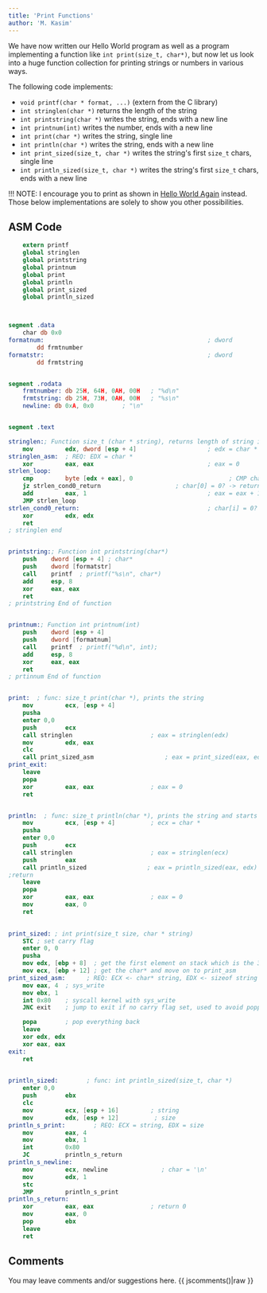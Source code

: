 ```yaml
---
title: 'Print Functions'
author: 'M. Kasim'
---
```


We have now written our Hello World program as well as a program implementing a function like `int print(size_t, char*)`, but now let us look into a huge function collection for printing strings or numbers in various ways.

The following code implements:
* `void printf(char * format, ...)` (extern from the C library)
* `int stringlen(char *)` returns the length of the string
* `int printstring(char *)` writes the string, ends with a new line
* `int printnum(int)` writes the number, ends with a new line
* `int print(char *)` writes the string, single line
* `int println(char *)` writes the string, ends with a new line
* `int print_sized(size_t, char *)` writes the string's first `size_t` chars, single line
* `int println_sized(size_t, char *)` writes the string's first `size_t` chars, ends with a new line

!!! NOTE: I encourage you to print as shown in [Hello World Again](../hello-world-again) instead. Those below implementations are solely to show you other possibilities.


## ASM Code

```nasm
    extern printf
    global stringlen
    global printstring
    global printnum
    global print
    global println
    global print_sized
    global println_sized



segment .data
    char db 0x0
formatnum:                                              ; dword
        dd frmtnumber
formatstr:                                              ; dword
        dd frmtstring


segment .rodata
    frmtnumber: db 25H, 64H, 0AH, 00H	; "%d\n"
    frmtstring: db 25H, 73H, 0AH, 00H	; "%s\n"
    newline: db 0xA, 0x0		; "\n"


segment .text

stringlen:; Function size_t (char * string), returns length of string in edx:eax
    mov         edx, dword [esp + 4]                    ; edx = char *
stringlen_asm:  ; REQ: EDX = char *
    xor         eax, eax                                ; eax = 0
strlen_loop:
    cmp         byte [edx + eax], 0                           ; CMP char[0], 0
    jz strlen_cond0_return                     ; char[0] = 0? -> return
    add         eax, 1                                  ; eax = eax + 1
    JMP strlen_loop
strlen_cond0_return:                                    ; char[i] = 0? -> return
    xor         edx, edx
    ret
; stringlen end


printstring:; Function int printstring(char*)
    push    dword [esp + 4] ; char*
    push    dword [formatstr]
    call    printf  ; printf("%s\n", char*)
    add     esp, 8
    xor     eax, eax
    ret
; printstring End of function


printnum:; Function int printnum(int)
    push    dword [esp + 4]
    push    dword [formatnum]
    call    printf  ; printf("%d\n", int);
    add     esp, 8
    xor     eax, eax
    ret
; prtinnum End of function


print:  ; func: size_t print(char *), prints the string
    mov         ecx, [esp + 4]
    pusha
    enter 0,0
    push        ecx
    call stringlen                      ; eax = stringlen(edx)
    mov         edx, eax
    clc
    call print_sized_asm                    ; eax = print_sized(eax, edx)
print_exit:
    leave
    popa
    xor         eax, eax                ; eax = 0
    ret


println:  ; func: size_t println(char *), prints the string and starts newline
    mov         ecx, [esp + 4]          ; ecx = char *
    pusha
    enter 0,0
    push        ecx
    call stringlen                      ; eax = stringlen(ecx)
    push        eax
    call println_sized                 ; eax = println_sized(eax, edx)
;return
    leave
    popa
    xor         eax, eax                ; eax = 0
    mov         eax, 0
    ret
   

print_sized: ; int print(size_t size, char * string)
    STC ; set carry flag
    enter 0, 0
    pusha
    mov edx, [ebp + 8]  ; get the first element on stack which is the 32-bit int size
    mov ecx, [ebp + 12] ; get the char* and move on to print_asm
print_sized_asm:      ; REQ: ECX <- char* string, EDX <- sizeof string
    mov eax, 4  ; sys_write
    mov ebx, 1  
    int 0x80    ; syscall kernel with sys_write
    JNC exit    ; jump to exit if no carry flag set, used to avoid popping unnecessarily

    popa        ; pop everything back
    leave
    xor edx, edx
    xor eax, eax
exit:
    ret
    

println_sized:        ; func: int println_sized(size_t, char *)
    enter 0,0
    push        ebx
    clc
    mov         ecx, [esp + 16]         ; string
    mov         edx, [esp + 12]          ; size
println_s_print:        ; REQ: ECX = string, EDX = size
    mov         eax, 4
    mov         ebx, 1
    int         0x80
    JC          println_s_return
println_s_newline:
    mov         ecx, newline               ; char = '\n'
    mov         edx, 1
    stc
    JMP         println_s_print
println_s_return:
    xor         eax, eax                ; return 0
    mov         eax, 0
    pop         ebx
    leave
    ret
```


## Comments
You may leave comments and/or suggestions here.
{{ jscomments()|raw }}